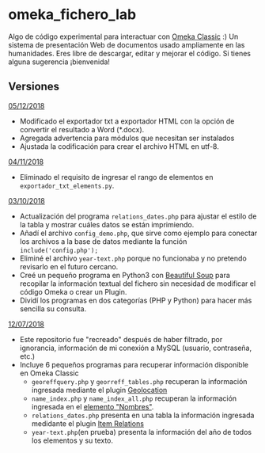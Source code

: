 # omeka_fichero_lab
Algo de código experimental para interactuar con [Omeka Classic](https://omeka.org/classic/) :) Un sistema de presentación Web de documentos usado ampliamente en las humanidades.
Eres libre de descargar, editar y mejorar el código. Si tienes alguna sugerencia ¡bienvenida!

## Versiones

[05/12/2018](https://github.com/jairomelo/omeka_fichero_lab/tree/912c934cd9e1a096e1ed0f189d2502f8ed8ffd45)
* Modificado el exportador txt a exportador HTML con la opción de convertir el resultado a Word (\*.docx).
* Agregada advertencia para módulos que necesitan ser instalados
* Ajustada la codificación para crear el archivo HTML en utf-8.

[04/11/2018](https://github.com/jairomelo/omeka_fichero_lab/tree/958d7fd3b6e3aca858dc47a545db5776d41bc708)
* Eliminado el requisito de ingresar el rango de elementos en `exportador_txt_elements.py`.

[03/10/2018](https://github.com/jairomelo/omeka_fichero_lab/tree/82a801778483ec332afebcaf6d130242a58a10b8)
* Actualización del programa `relations_dates.php` para ajustar el estilo de la tabla y mostrar cuáles datos se están imprimiendo.
* Añadí el archivo `config_demo.php`, que sirve como ejemplo para conectar los archivos a la base de datos mediante la función `include('config.php');`
* Eliminé el archivo `year-text.php` porque no funcionaba y no pretendo revisarlo en el futuro cercano.
* Creé un pequeño programa en Python3 con [Beautiful Soup](https://www.crummy.com/software/BeautifulSoup/bs4/doc/) para recopilar la información textual del fichero sin necesidad de modificar el código Omeka o crear un Plugin.
* Dividí los programas en dos categorías (PHP y Python) para hacer más sencilla su consulta.

[12/07/2018](https://github.com/jairomelo/omeka_fichero_lab/tree/96a7339702bab1c40ba4ad46b2d975df190a0d82)
* Este repositorio fue "recreado" después de haber filtrado, por ignorancia, información de mi conexión a MySQL (usuario, contraseña, etc.)
* Incluye 6 pequeños programas para recuperar información disponible en Omeka Classic
	* `georeffquery.php` y `georreff_tables.php` recuperan la información ingresada mediante el plugin [Geolocation](https://omeka.org/classic/plugins/Geolocation)
	* `name_index.php` y `name_index_all.php` recuperan la información ingresada en el [elemento "Nombres"](http://cibercliografia.org/experimentos/2016/08/16/listado-de-nombres-con-mysql-y-php/).
	* `relations_dates.php` presenta en una tabla la información ingresada medidante el plugin [Item Relations](https://omeka.org/classic/plugins/ItemRelations)
	* `year-text.php`(en prueba) presenta la información del año de todos los elementos y su texto.
